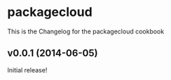 packagecloud
===============
This is the Changelog for the packagecloud cookbook

v0.0.1 (2014-06-05)
-------------------
Initial release!
